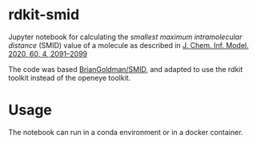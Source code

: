 # rdkit-smid
Jupyter notebook for calculating the *smallest maximum intramolecular distance* (SMID) value of a molecule as described in [J. Chem. Inf. Model. 2020, 60, 4, 2091–2099](https://doi.org/10.1021/acs.jcim.9b00692)

The code was based [BrianGoldman/SMID](https://github.com/BrianGoldman/SMID), and adapted to use the rdkit toolkit instead of the openeye toolkit.

# Usage
The notebook can run in a conda environment or in a docker container.
